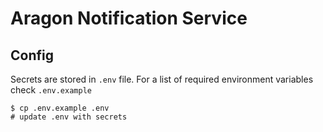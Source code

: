 # Aragon Notification Service


## Config

Secrets are stored in `.env` file. For a list of required environment variables check `.env.example`

```
$ cp .env.example .env
# update .env with secrets 
```


